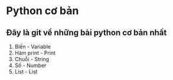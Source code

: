# Python cơ bản
## Đây là git về những bài python cơ bản nhất
1. Biến - Variable
2. Hàm print - Print
3. Chuỗi - String
4. Số - Number
5. List - List
